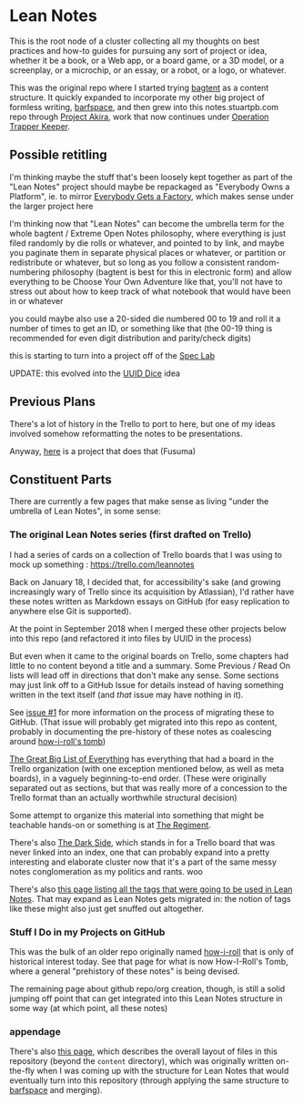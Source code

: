 # Lean Notes

This is the root node of a cluster collecting all my thoughts on best practices and how-to guides for pursuing any sort of project or idea, whether it be a book, or a Web app, or a board game, or a 3D model, or a screenplay, or a microchip, or an essay, or a robot, or a logo, or whatever.

This was the original repo where I started trying [bagtent][] as a content structure. It quickly expanded to incorporate my other big project of formless writing, [barfspace][], and then grew into this notes.stuartpb.com repo through [Project Akira][], work that now continues under [Operation Trapper Keeper][].

[bagtent]: ba00b8cb-9d05-4aef-bd50-0990f82dd723.md
[barfspace]: 7f9a66a0-38fc-49e0-8489-270cdd3036ee.md
[Project Akira]: dadfc5e5-cfb6-4f7d-88c0-bcd64b91feac.md
[Operation Trapper Keeper]: 1da0f61f-c2bb-4b9d-99da-e3f07e18556a.md

## Possible retitling

I'm thinking maybe the stuff that's been loosely kept together as part of the "Lean Notes" project should maybe be repackaged as "Everybody Owns a Platform", ie. to mirror [Everybody Gets a Factory][], which makes sense under the larger project here

[Everybody Gets a Factory]: 8cbd867d-1a63-4d1f-9c83-cab019fe87bd.md

I'm thinking now that "Lean Notes" can become the umbrella term for the whole bagtent / Extreme Open Notes philosophy, where everything is just filed randomly by die rolls or whatever, and pointed to by link, and maybe you paginate them in separate physical places or whatever, or partition or redistribute or whatever, but so long as you follow a consistent random-numbering philosophy (bagtent is best for this in electronic form) and allow everything to be Choose Your Own Adventure like that, you'll not have to stress out about how to keep track of what notebook that would have been in or whatever

you could maybe also use a 20-sided die numbered 00 to 19 and roll it a number of times to get an ID, or something like that (the 00-19 thing is recommended for even digit distribution and parity/check digits)

this is starting to turn into a project off of the [Spec Lab](9a2890e2-a0fa-4484-9c1e-3c7c7ec4f28a.md)

UPDATE: this evolved into the [UUID Dice][] idea

[UUID Dice]: 5075bbef-356b-4022-910b-53fae7382803.md

## Previous Plans

There's a lot of history in the Trello to port to here, but one of my ideas involved somehow reformatting the notes to be presentations.

Anyway, [here](https://github.com/hiroppy/fusuma) is a project that does that (Fusuma)

## Constituent Parts

There are currently a few pages that make sense as living "under the umbrella of Lean Notes", in some sense:

### The original Lean Notes series (first drafted on Trello)

I had a series of cards on a collection of Trello boards that I was using to mock up something : https://trello.com/leannotes

Back on January 18, I decided that, for accessibility's sake (and growing increasingly wary of Trello since its acquisition by Atlassian), I'd rather have these notes written as Markdown essays on GitHub (for easy replication to anywhere else Git is supported).

At the point in September 2018 when I merged these other projects below into this repo (and refactored it into files by UUID in the process)

But even when it came to the original boards on Trello, some chapters had little to no content beyond a title and a summary. Some Previous / Read On lists will lead off in directions that don't make any sense. Some sections may just link off to a GitHub Issue for details instead of having something written in the text itself (and *that* issue may have nothing in it).

See [issue #1](https://github.com/stuartpb/leannotes/issues/1) for more information on the process of migrating these to GitHub. (That issue will probably get migrated into this repo as content, probably in documenting the pre-history of these notes as coalescing around [how-i-roll's tomb](bbeba5e6-b56a-4a1d-9547-8241311e7cf2.md))

[The Great Big List of Everything](c8c4173e-e0ca-4218-a33a-e5b0ae48e9ef.md) has everything that  had a board in the Trello organization (with one exception mentioned below, as well as meta boards), in a vaguely beginning-to-end order. (These were originally separated out as sections, but that was really more of a concession to the Trello format than an actually worthwhile structural decision)

Some attempt to organize this material into something that might be teachable hands-on or something is at [The Regiment](ac01173b-4650-4609-aa84-0ded42714396.md).

There's also [The Dark Side][], which stands in for a Trello board that was never linked into an index, one that can probably expand into a pretty interesting and elaborate cluster now that it's a part of the same messy notes conglomeration as my politics and rants. woo

[The Dark Side]: 63e8cc20-12e4-448b-97c2-30b16d9e6374.md

There's also [this page listing all the tags that were going to be used in Lean Notes][Tag readme]. That may expand as Lean Notes gets migrated in: the notion of tags like these might also just get snuffed out altogether.

[Tag readme]: ced13582-8e1a-4b38-9469-896206590dfb.md

### Stuff I Do in my Projects on GitHub

This was the bulk of an older repo originally named [how-i-roll][] that is only of historical interest today. See that page for what is now How-I-Roll's Tomb, where a general "prehistory of these notes" is being devised.

[how-i-roll]: bbeba5e6-b56a-4a1d-9547-8241311e7cf2.md

[Barfspace Operations]: a3f1fbb2-28c2-43b2-950d-6d5b7af7cd64.md

The remaining page about github repo/org creation, though, is still a solid jumping off point that can get integrated into this Lean Notes structure in some way (at which point, all these notes)

### appendage

There's also [this page][layout], which describes the overall layout of files in this repository (beyond the `content` directory), which was originally written on-the-fly when I was coming up with the structure for Lean Notes that would eventually turn into this repository (through applying the same structure to [barfspace][] and merging).

[layout]: b651b62a-9906-4a3d-943b-93d19e4153d7.md
[barfspace]: 7f9a66a0-38fc-49e0-8489-270cdd3036ee.md
